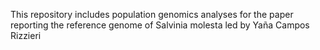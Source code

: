 This repository includes population genomics analyses for the paper reporting the reference genome of Salvinia molesta led by Yaña Campos Rizzieri
